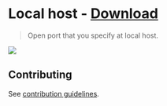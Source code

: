 # Local host - [Download](https://github.com/nikitavoloboev/small-workflows/blob/master/local-host/Local%20host.alfredworkflow?raw=true)

> Open port that you specify at local host.

![](https://i.imgur.com/qaBIYOD.png)

## Contributing

See [contribution guidelines](../CONTRIBUTING.md#readme).
